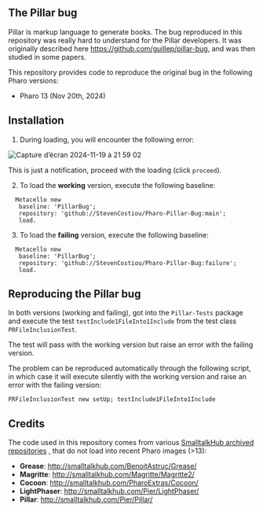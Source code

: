 ## The Pillar bug
Pillar is markup language to generate books.
The bug reproduced in this repository was really hard to understand for the Pillar developers.
It was originally described here https://github.com/guillep/pillar-bug, and was then studied in some papers.

This repository provides code to reproduce the original bug in the following Pharo versions:
- Pharo 13 (Nov 20th, 2024)

## Installation

1) During loading, you will encounter the following error:
   
![Capture d’écran 2024-11-19 à 21 59 02](https://github.com/user-attachments/assets/b6f30f45-3647-4e41-9a9c-ae365a57b0c9)

This is just a notification, proceed with the loading (click `proceed`).

2) To load the **working** version, execute the following baseline:
 ```Smalltalk
   Metacello new
    baseline: 'PillarBug';
    repository: 'github://StevenCostiou/Pharo-Pillar-Bug:main';
    load.
   ```

3) To load the **failing** version, execute the following baseline:
 ```Smalltalk
   Metacello new
    baseline: 'PillarBug';
    repository: 'github://StevenCostiou/Pharo-Pillar-Bug:failure';
    load.
   ```

## Reproducing the Pillar bug

In both versions (working and failing), got into the `Pillar-Tests` package and execute the test `testInclude1FileInto1Include` from the test class `PRFileInclusionTest`.

The test will pass with the working version but raise an error with the failing version.

The problem can be reproduced automatically through the following script, in which case it will execute silently with the working version and raise an error with the failing version:

```Smalltalk
PRFileInclusionTest new setUp; testInclude1FileInto1Include
```
## Credits

The code used in this repository comes from various [SmalltalkHub archived repositories](http://smalltalkhub.com/) , that do not load into recent Pharo images (>13):

- **Grease**: http://smalltalkhub.com/BenoitAstruc/Grease/
- **Magritte**: http://smalltalkhub.com/Magritte/Magritte2/
- **Cocoon**: http://smalltalkhub.com/PharoExtras/Cocoon/
- **LightPhaser**: http://smalltalkhub.com/Pier/LightPhaser/
- **Pillar**: http://smalltalkhub.com/Pier/Pillar/
